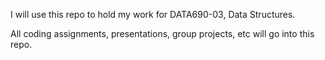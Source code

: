 I will use this repo to hold my work for DATA690-03, Data Structures.

All coding assignments, presentations, group projects, etc will go into this repo.
